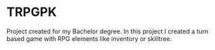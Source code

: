 # TRPGPK
Project created for my Bachelor degree. In this project I created a turn based game with RPG elements like inventory or skilltree.
